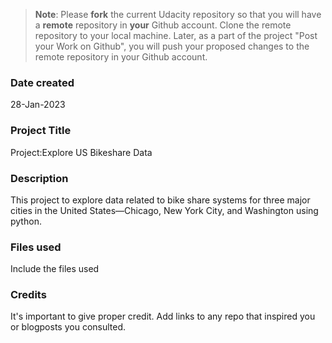 >**Note**: Please **fork** the current Udacity repository so that you will have a **remote** repository in **your** Github account. Clone the remote repository to your local machine. Later, as a part of the project "Post your Work on Github", you will push your proposed changes to the remote repository in your Github account.

### Date created
28-Jan-2023

### Project Title
Project:Explore US Bikeshare Data

### Description
This project to explore data related to bike share systems for three major cities in the United States—Chicago, New York City, and Washington using python. 


### Files used
Include the files used

### Credits
It's important to give proper credit. Add links to any repo that inspired you or blogposts you consulted.

